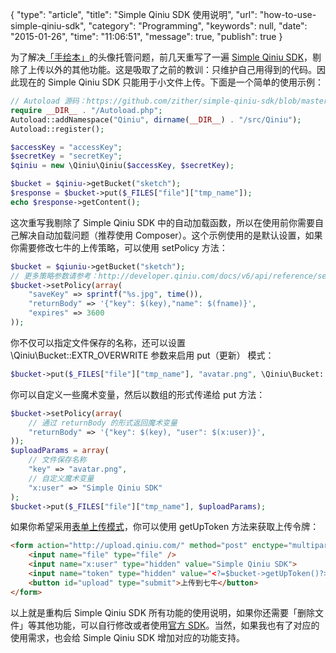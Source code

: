 {
    "type": "article",
    "title": "Simple Qiniu SDK 使用说明",
    "url": "how-to-use-simple-qiniu-sdk",
    "category": "Programming",
    "keywords": null,
    "date": "2015-01-26",
    "time": "11:06:51",
    "message": true,
    "publish": true
}

为了解决[「手绘本」](http://www.shouhuiben.com)的头像托管问题，前几天重写了一遍 [Simple Qiniu SDK](https://github.com/zither/simple-qiniu-sdk)，剔除了上传以外的其他功能。这是吸取了之前的教训：只维护自己用得到的代码。因此现在的 Simple Qiniu SDK 只能用于小文件上传。下面是一个简单的使用示例：

```php
// Autoload 源码：https://github.com/zither/simple-qiniu-sdk/blob/master/example/Autoload.php
require __DIR__ . "/Autoload.php";
Autoload::addNamespace("Qiniu", dirname(__DIR__) . "/src/Qiniu");
Autoload::register();

$accessKey = "accessKey";
$secretKey = "secretKey";
$qiniu = new \Qiniu\Qiniu($accessKey, $secretKey);

$bucket = $qiniu->getBucket("sketch");
$response = $bucket->put($_FILES["file"]["tmp_name"]);
echo $response->getContent();
```

这次重写我剔除了 Simple Qiniu SDK 中的自动加载函数，所以在使用前你需要自己解决自动加载问题（推荐使用 Composer）。这个示例使用的是默认设置，如果你需要修改七牛的上传策略，可以使用 setPolicy 方法：

```php
$bucket = $qiuniu->getBucket("sketch");
// 更多策略参数请参考：http://developer.qiniu.com/docs/v6/api/reference/security/put-policy.html
$bucket->setPolicy(array(
    "saveKey" => sprintf("%s.jpg", time()),
    "returnBody" => '{"key": $(key),"name": $(fname)}',
    "expires" => 3600
));
```

你不仅可以指定文件保存的名称，还可以设置 \Qiniu\Bucket::EXTR_OVERWRITE 参数来启用 put（更新） 模式：

```php
$bucket->put($_FILES["file"]["tmp_name"], "avatar.png", \Qiniu\Bucket::EXTR_OVERWRITE);
```

你可以自定义一些魔术变量，然后以数组的形式传递给 put 方法：

```php
$bucket->setPolicy(array(
    // 通过 returnBody 的形式返回魔术变量
    "returnBody" => '{"key": $(key), "user": $(x:user)}',                  
));
$uploadParams = array(
    // 文件保存名称
    "key" => "avatar.png",
    // 自定义魔术变量
    "x:user" => "Simple Qiniu SDK"
);
$bucket->put($_FILES["file"]["tmp_name"], $uploadParams);
```

如果你希望采用[表单上传模式](http://developer.qiniu.com/docs/v6/api/overview/up/form-upload.html)，你可以使用 getUpToken 方法来获取上传令牌：

```html
<form action="http://upload.qiniu.com/" method="post" enctype="multipart/form-data">
    <input name="file" type="file" />
    <input name="x:user" type="hidden" value="Simple Qiniu SDK">
    <input name="token" type="hidden" value="<?=$bucket->getUpToken()?>">
    <button id="upload" type="submit">上传到七牛</button>
</form>
```

以上就是重构后 Simple Qiniu SDK 所有功能的使用说明，如果你还需要「删除文件」等其他功能，可以自行修改或者使用[官方 SDK](http://developer.qiniu.com/docs/v6/sdk/php-sdk.html)。当然，如果我也有了对应的使用需求，也会给 Simple Qiniu SDK 增加对应的功能支持。 

